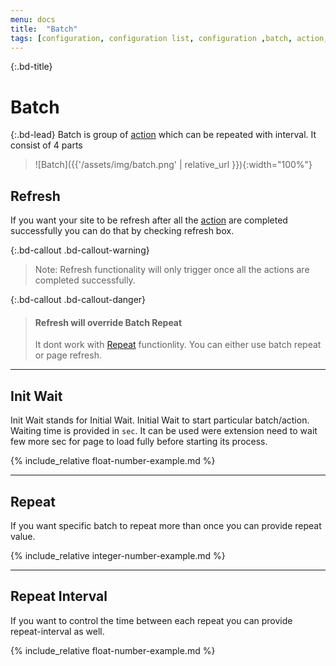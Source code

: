 ```yaml
---
menu: docs
title:  "Batch"
tags: [configuration, configuration list, configuration ,batch, action, start time, XPath, Value,repeat, repeat interval, r-interval]
---
```


{:.bd-title}
# Batch

{:.bd-lead}
Batch is group of [action](action) which can be repeated with interval. It consist of 4 parts 

> ![Batch]({{'/assets/img/batch.png' | relative_url }}){:width="100%"}

## Refresh
If you want your site to be refresh after all the [action](action) are completed successfully you can do that by checking refresh box.

{:.bd-callout .bd-callout-warning}
> Note: Refresh functionality will only trigger once all the actions are completed successfully.

{:.bd-callout .bd-callout-danger}
> #### Refresh will override Batch Repeat  
> It dont work with [Repeat](#repeat) functionlity. You can either use batch repeat or page refresh.

---

## Init Wait
Init Wait stands for Initial Wait. Initial Wait to start particular batch/action. Waiting time is provided in `sec`. It can be used were extension need to wait few more sec for page to load fully before starting its process.

{% include_relative float-number-example.md %}

---

## Repeat
If you want specific batch to repeat more than once you can provide repeat value. 

{% include_relative integer-number-example.md %}

---
## Repeat Interval
If you want to control the time between each repeat you can provide repeat-interval as well.

{% include_relative float-number-example.md %}